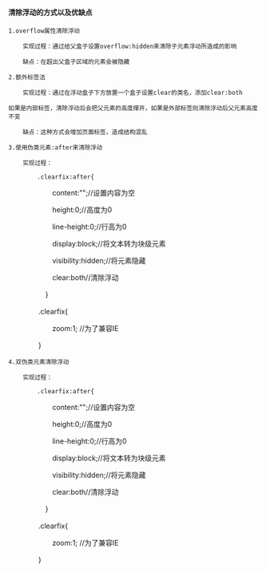 #### 清除浮动的方式以及优缺点

    1.overflow属性清除浮动

        实现过程：通过给父盒子设置overflow:hidden来清除子元素浮动所造成的影响

        缺点：在超出父盒子区域的元素会被隐藏

    2.额外标签法

        实现过程：通过在浮动盒子下方放置一个盒子设置clear的类名，添加clear:both

    如果是内部标签，清除浮动后会把父元素的高度撑开，如果是外部标签则清除浮动后父元素高度不变

        缺点：这种方式会增加页面标签，造成结构混乱

    3.使用伪类元素:after来清除浮动

        实现过程：

            .clearfix:after{

　　　　　　    content:"";//设置内容为空

　　　　　　    height:0;//高度为0

　　　　　　    line-height:0;//行高为0

　　　　　　    display:block;//将文本转为块级元素

　　　　　　    visibility:hidden;//将元素隐藏

　　　　　　    clear:both//清除浮动

　　　　　  }

　　　　    .clearfix{

　　　　　　    zoom:1; //为了兼容IE

　　　　    }


    4.双伪类元素清除浮动

        实现过程：

            .clearfix:after{

　　　　　　    content:"";//设置内容为空

　　　　　　    height:0;//高度为0

　　　　　　    line-height:0;//行高为0

　　　　　　    display:block;//将文本转为块级元素

　　　　　　    visibility:hidden;//将元素隐藏

　　　　　　    clear:both//清除浮动

　　　　　  }

　　　　    .clearfix{

　　　　　　    zoom:1; //为了兼容IE

　　　　    }
